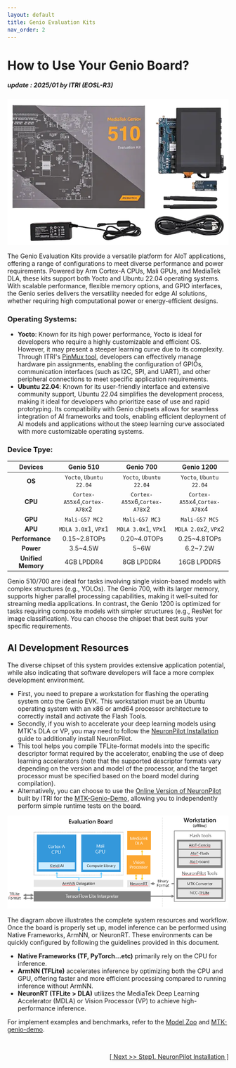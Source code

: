 ```yaml
---
layout: default
title: Genio Evaluation Kits
nav_order: 2
---
```


# How to Use Your Genio Board?
##### update : 2025/01 by ITRI (EOSL-R3)

<div align="center">
<img src="assets/images/pages/genio_510_evk.png" width="560"/>
</div>

The Genio Evaluation Kits provide a versatile platform for AIoT applications, offering a range of configurations to meet diverse performance and power requirements. Powered by Arm Cortex-A CPUs, Mali GPUs, and MediaTek DLA, these kits support both Yocto and Ubuntu 22.04 operating systems. With scalable performance, flexible memory options, and GPIO interfaces, the Genio series delivers the versatility needed for edge AI solutions, whether requiring high computational power or energy-efficient designs.

### Operating Systems:

* **Yocto**: Known for its high power performance, Yocto is ideal for developers who require a highly customizable and efficient OS. However, it may present a steeper learning curve due to its complexity. Through ITRI's [PinMux tool](), developers can effectively manage hardware pin assignments, enabling the configuration of GPIOs, communication interfaces (such as I2C, SPI, and UART), and other peripheral connections to meet specific application requirements.
* **Ubuntu 22.04**: Known for its user-friendly interface and extensive community support, Ubuntu 22.04 simplifies the development process, making it ideal for developers who prioritize ease of use and rapid prototyping. Its compatibility with Genio chipsets allows for seamless integration of AI frameworks and tools, enabling efficient deployment of AI models and applications without the steep learning curve associated with more customizable operating systems.


### Device Tpye: 

|  Devices     | Genio 510     | Genio 700     | Genio 1200     |
| :----------: |:-------------:|:-------------:|:--------------:|
| **OS**            |  `Yocto`, `Ubuntu 22.04`            |   `Yocto`, `Ubuntu 22.04`            |   `Yocto`, `Ubuntu 22.04`            |
| **CPU**           |  `Cortex-A55`x4,`Cortex-A78`x2      |   `Cortex-A55`x6,`Cortex-A78`x2      |   `Cortex-A55`x4,`Cortex-A78`x4      |
| **GPU**           |  `Mali-G57 MC2`                       |   `Mali-G57 MC3`                   |   `Mali-G57 MC5`                     |
| **APU**           | `MDLA 3.0`x1, `VP`x1                |   `MDLA 3.0`x1, `VP`x1               |   `MDLA 2.0`x2, `VP`x2               |
| **Performance**   | 0.15~2.8TOPs                        | 0.20~4.0TOPs                         | 0.25~4.8TOPs                         |
| **Power**         | 3.5~4.5W                            | 5~6W                                 | 6.2~7.2W                             |
| **Unified Memory**| 4GB LPDDR4                          | 8GB LPDDR4                           | 16GB LPDDR5                          |

Genio 510/700 are ideal for tasks involving single vision-based models with complex structures (e.g., YOLOs). The Genio 700, with its larger memory, supports higher parallel processing capabilities, making it well-suited for streaming media applications. In contrast, the Genio 1200 is optimized for tasks requiring composite models with simpler structures (e.g., ResNet for image classification). You can choose the chipset that best suits your specific requirements.


## AI Development Resources

The diverse chipset of this system provides extensive application potential, while also indicating that software developers will face a more complex development environment.

* First, you need to prepare a workstation for flashing the operating system onto the Genio EVK. This workstation must be an Ubuntu operating system with an x86 or amd64 processor architecture to correctly install and activate the Flash Tools. 
* Secondly, if you wish to accelerate your deep learning models using MTK's DLA or VP, you may need to follow the [NeuronPilot Installation](https://r300-ai.github.io/ITRI-AI-Hub/docs/genio-evk/neuronpilot.html) guide to additionally install NeuronPilot. 
* This tool helps you compile TFLite-format models into the specific descriptor format required by the accelerator, enabling the use of deep learning accelerators (note that the supported descriptor formats vary depending on the version and model of the processor, and the target processor must be specified based on the board model during compilation). 
* Alternatively, you can choose to use the [Online Version of NeuronPilot](https://app-aihub-neuronpilot.azurewebsites.net/) built by ITRI for the [MTK-Genio-Demo](https://github.com/R300-AI/MTK-genio-demo/tree/main), allowing you to independently perform simple runtime tests on the board.

<div align="center">
<img src="assets/images/pages/genio_510_demonstration_workflow.png" width="780"/>
</div>

The diagram above illustrates the complete system resources and workflow. Once the board is properly set up, model inference can be performed using Native Frameworks, ArmNN, or NeuronRT. These environments can be quickly configured by following the guidelines provided in this document. 
* **Native Frameworks (TF, PyTorch...etc)** primarily rely on the CPU for inference.
* **ArmNN (TFLite)** accelerates inference by optimizing both the CPU and GPU, offering faster and more efficient processing compared to running inference without ArmNN. 
* **NeuronRT (TFLite > DLA)** utilizes the MediaTek Deep Learning Accelerator (MDLA) or Vision Processor (VP) to achieve high-performance inference.

For implement examples and benchmarks, refer to the [Model Zoo](https://github.com/R300-AI/ITRI-AI-Hub/tree/main/Model-Zoo) and [MTK-genio-demo](https://github.com/R300-AI/MTK-genio-demo).

<br>
<div align="right">
<a href="https://r300-ai.github.io/ITRI-AI-Hub/docs/genio-evk/neuronPilot_installation.html"> 

[ Next >> Step1. NeuronPilot Installation ]
  
</a>
</div>

